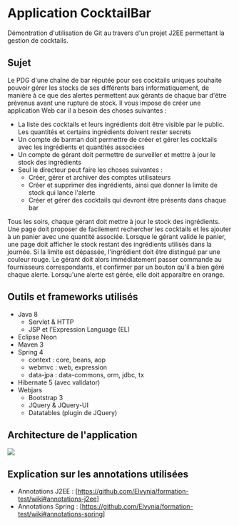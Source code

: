 # Application CocktailBar
Démontration d'utilisation de Git au travers d'un projet J2EE permettant la gestion de cocktails.

## Sujet
Le PDG d'une chaîne de bar réputée pour ses cocktails uniques souhaite pouvoir gérer les stocks de ses différents bars informatiquement, de manière à ce que des alertes permettent aux gérants de chaque bar d'être prévenus avant une rupture de stock. Il vous impose de créer une application Web car il a besoin des choses suivantes :
- La liste des cocktails et leurs ingrédients doit être visible par le public. Les quantités et certains ingrédients doivent rester secrets
- Un compte de barman doit permettre de créer et gérer les cocktails avec les ingrédients et quantités associées
- Un compte de gérant doit permettre de surveiller et mettre à jour le stock des ingrédients
- Seul le directeur peut faire les choses suivantes :
  - Créer, gérer et archiver des comptes utilisateurs
  - Créer et supprimer des ingrédients, ainsi que donner la limite de stock qui lance l'alerte
  - Créer et gérer des cocktails qui devront être présents dans chaque bar

Tous les soirs, chaque gérant doit mettre à jour le stock des ingrédients. Une page doit proposer de facilement rechercher les cocktails et les ajouter à un panier avec une quantité associée. Lorsque le gérant valide le panier, une page doit afficher le stock restant des ingrédients utilisés dans la journée. Si la limite est dépassée, l'ingrédient doit être distingué par une couleur rouge. Le gérant doit alors immédiatement passer commande au fournisseurs correspondants, et confirmer par un bouton qu'il a bien géré chaque alerte. Lorsqu'une alerte est gérée, elle doit apparaître en orange.


## Outils et frameworks utilisés
- Java 8
  - Servlet & HTTP
  - JSP et l'Expression Language (EL)
- Eclipse Neon
- Maven 3
- Spring 4
  - context : core, beans, aop
  - webmvc : web, expression
  - data-jpa : data-commons, orm, jdbc, tx
- Hibernate 5 (avec validator)
- Webjars
  - Bootstrap 3
  - JQuery & JQuery-UI
  - Datatables (plugin de JQuery)

## Architecture de l'application
<img src="https://docs.google.com/drawings/d/1UbdNEGL67yeau8a8nxw76QSDRa_D8l9ryGS1ctQoxy4/pub?w=784&h=394">

## Explication sur les annotations utilisées
- Annotations J2EE : [https://github.com/Elvynia/formation-test/wiki#annotations-j2ee]
- Annotations Spring : [https://github.com/Elvynia/formation-test/wiki#annotations-spring]